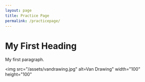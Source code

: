 ```yaml
---
layout: page
title: Practice Page
permalink: /practicepage/
---
```


 <h1>My First Heading</h1>
<p>My first paragraph.</p>

<img src="/assets/vandrawing.jpg"
alt=Van Drawing"
width="100"
height="100"
>


